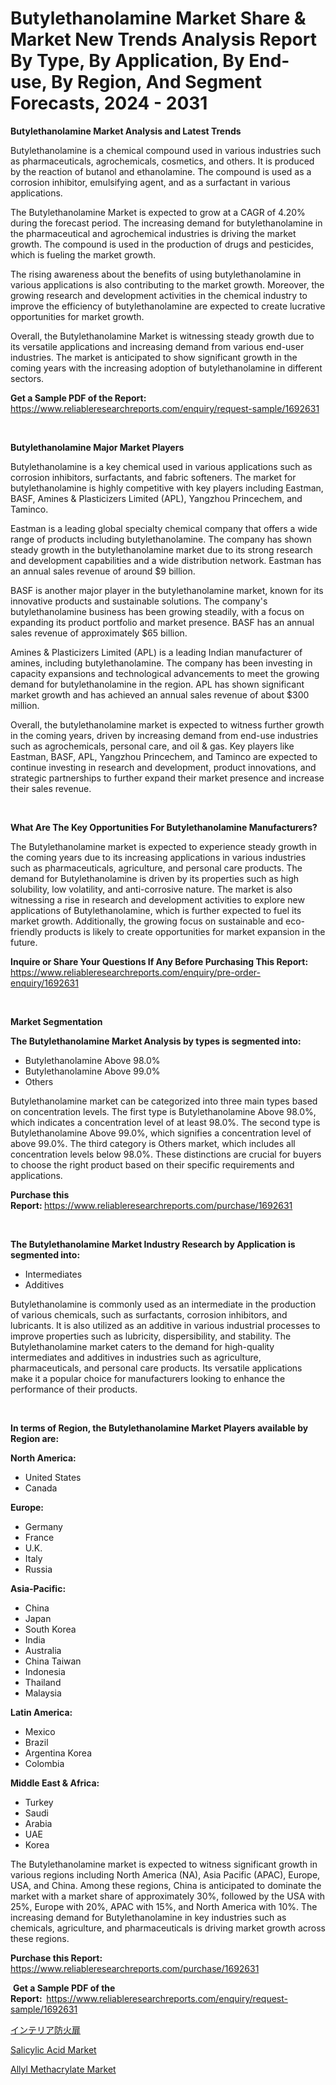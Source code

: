 <p><h1>Butylethanolamine Market Share & Market New Trends Analysis Report By Type, By Application, By End-use, By Region, And Segment Forecasts, 2024 - 2031</h1></p><p><strong>Butylethanolamine Market Analysis and Latest Trends</strong></p>
<p><p>Butylethanolamine is a chemical compound used in various industries such as pharmaceuticals, agrochemicals, cosmetics, and others. It is produced by the reaction of butanol and ethanolamine. The compound is used as a corrosion inhibitor, emulsifying agent, and as a surfactant in various applications.</p><p>The Butylethanolamine Market is expected to grow at a CAGR of 4.20% during the forecast period. The increasing demand for butylethanolamine in the pharmaceutical and agrochemical industries is driving the market growth. The compound is used in the production of drugs and pesticides, which is fueling the market growth.</p><p>The rising awareness about the benefits of using butylethanolamine in various applications is also contributing to the market growth. Moreover, the growing research and development activities in the chemical industry to improve the efficiency of butylethanolamine are expected to create lucrative opportunities for market growth.</p><p>Overall, the Butylethanolamine Market is witnessing steady growth due to its versatile applications and increasing demand from various end-user industries. The market is anticipated to show significant growth in the coming years with the increasing adoption of butylethanolamine in different sectors.</p></p>
<p><strong>Get a Sample PDF of the Report:&nbsp;</strong> <a href="https://www.reliableresearchreports.com/enquiry/request-sample/1692631">https://www.reliableresearchreports.com/enquiry/request-sample/1692631</a></p>
<p>&nbsp;</p>
<p><strong>Butylethanolamine Major Market Players</strong></p>
<p><p>Butylethanolamine is a key chemical used in various applications such as corrosion inhibitors, surfactants, and fabric softeners. The market for butylethanolamine is highly competitive with key players including Eastman, BASF, Amines & Plasticizers Limited (APL), Yangzhou Princechem, and Taminco.</p><p>Eastman is a leading global specialty chemical company that offers a wide range of products including butylethanolamine. The company has shown steady growth in the butylethanolamine market due to its strong research and development capabilities and a wide distribution network. Eastman has an annual sales revenue of around $9 billion.</p><p>BASF is another major player in the butylethanolamine market, known for its innovative products and sustainable solutions. The company's butylethanolamine business has been growing steadily, with a focus on expanding its product portfolio and market presence. BASF has an annual sales revenue of approximately $65 billion.</p><p>Amines & Plasticizers Limited (APL) is a leading Indian manufacturer of amines, including butylethanolamine. The company has been investing in capacity expansions and technological advancements to meet the growing demand for butylethanolamine in the region. APL has shown significant market growth and has achieved an annual sales revenue of about $300 million.</p><p>Overall, the butylethanolamine market is expected to witness further growth in the coming years, driven by increasing demand from end-use industries such as agrochemicals, personal care, and oil & gas. Key players like Eastman, BASF, APL, Yangzhou Princechem, and Taminco are expected to continue investing in research and development, product innovations, and strategic partnerships to further expand their market presence and increase their sales revenue.</p></p>
<p>&nbsp;</p>
<p><strong>What Are The Key Opportunities For Butylethanolamine Manufacturers?</strong></p>
<p><p>The Butylethanolamine market is expected to experience steady growth in the coming years due to its increasing applications in various industries such as pharmaceuticals, agriculture, and personal care products. The demand for Butylethanolamine is driven by its properties such as high solubility, low volatility, and anti-corrosive nature. The market is also witnessing a rise in research and development activities to explore new applications of Butylethanolamine, which is further expected to fuel its market growth. Additionally, the growing focus on sustainable and eco-friendly products is likely to create opportunities for market expansion in the future.</p></p>
<p><strong>Inquire or Share Your Questions If Any Before Purchasing This Report:</strong> <a href="https://www.reliableresearchreports.com/enquiry/pre-order-enquiry/1692631">https://www.reliableresearchreports.com/enquiry/pre-order-enquiry/1692631</a></p>
<p>&nbsp;</p>
<p><strong>Market Segmentation</strong></p>
<p><strong>The Butylethanolamine Market Analysis by types is segmented into:</strong></p>
<p><ul><li>Butylethanolamine Above 98.0%</li><li>Butylethanolamine Above 99.0%</li><li>Others</li></ul></p>
<p><p>Butylethanolamine market can be categorized into three main types based on concentration levels. The first type is Butylethanolamine Above 98.0%, which indicates a concentration level of at least 98.0%. The second type is Butylethanolamine Above 99.0%, which signifies a concentration level of above 99.0%. The third category is Others market, which includes all concentration levels below 98.0%. These distinctions are crucial for buyers to choose the right product based on their specific requirements and applications.</p></p>
<p><strong>Purchase this Report:&nbsp;</strong><a href="https://www.reliableresearchreports.com/purchase/1692631">https://www.reliableresearchreports.com/purchase/1692631</a></p>
<p>&nbsp;</p>
<p><strong>The Butylethanolamine Market Industry Research by Application is segmented into:</strong></p>
<p><ul><li>Intermediates</li><li>Additives</li></ul></p>
<p><p>Butylethanolamine is commonly used as an intermediate in the production of various chemicals, such as surfactants, corrosion inhibitors, and lubricants. It is also utilized as an additive in various industrial processes to improve properties such as lubricity, dispersibility, and stability. The Butylethanolamine market caters to the demand for high-quality intermediates and additives in industries such as agriculture, pharmaceuticals, and personal care products. Its versatile applications make it a popular choice for manufacturers looking to enhance the performance of their products.</p></p>
<p>&nbsp;</p>
<p><strong>In terms of Region, the Butylethanolamine Market Players available by Region are:</strong></p>
<p>
    <p> <strong> North America: </strong>
        <ul>
            <li>United States</li>
            <li>Canada</li>
        </ul>
        </p> 
    <p> <strong> Europe: </strong>
        <ul>
            <li>Germany</li>
            <li>France</li>
            <li>U.K.</li>
            <li>Italy</li>
            <li>Russia</li>
        </ul>
        </p> 
    <p> <strong> Asia-Pacific: </strong>
        <ul>
            <li>China</li>
            <li>Japan</li>
            <li>South Korea</li>
            <li>India</li>
            <li>Australia</li>
            <li>China Taiwan</li>
            <li>Indonesia</li>
            <li>Thailand</li>
            <li>Malaysia</li>
        </ul>
        </p> 
    <p> <strong> Latin America: </strong>
        <ul>
            <li>Mexico</li>
            <li>Brazil</li>
            <li>Argentina Korea</li>
            <li>Colombia</li>
        </ul>
        </p> 
    <p> <strong> Middle East & Africa: </strong>
        <ul>
            <li>Turkey</li>
            <li>Saudi</li>
            <li>Arabia</li>
            <li>UAE</li>
            <li>Korea</li>
        </ul>
    </p>
    </p>
<p><p>The Butylethanolamine market is expected to witness significant growth in various regions including North America (NA), Asia Pacific (APAC), Europe, USA, and China. Among these regions, China is anticipated to dominate the market with a market share of approximately 30%, followed by the USA with 25%, Europe with 20%, APAC with 15%, and North America with 10%. The increasing demand for Butylethanolamine in key industries such as chemicals, agriculture, and pharmaceuticals is driving market growth across these regions.</p></p>
<p><strong>Purchase this Report: </strong><a href="https://www.reliableresearchreports.com/purchase/1692631">https://www.reliableresearchreports.com/purchase/1692631</a></p>
<p>&nbsp;<strong>Get a Sample PDF of the Report:&nbsp;&nbsp;</strong><a href="https://www.reliableresearchreports.com/enquiry/request-sample/1692631">https://www.reliableresearchreports.com/enquiry/request-sample/1692631</a></p>
<p><strong></strong></p>
<p><p><a href="https://medium.com/@reyeshowell655/%E3%82%A4%E3%83%B3%E3%83%86%E3%83%AA%E3%82%A2%E7%94%A8%E9%98%B2%E7%81%AB%E6%89%89%E5%B8%82%E5%A0%B4-2031%E5%B9%B4%E3%81%BE%E3%81%A7%E3%81%AE%E3%83%88%E3%83%AC%E3%83%B3%E3%83%89-%E4%BA%88%E6%B8%AC-%E7%AB%B6%E4%BA%89%E5%88%86%E6%9E%90-36be7d57f982">インテリア防火扉</a></p><p><a href="https://github.com/arionmp/Market-Research-Report-List-2/blob/main/salicylic-acid-market.md">Salicylic Acid Market</a></p><p><a href="https://github.com/pgtimber/Market-Research-Report-List-1/blob/main/allyl-methacrylate-market.md">Allyl Methacrylate Market</a></p></p>